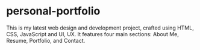# personal-portfolio
This is my latest web design and development project, crafted using HTML, CSS, JavaScript and UI, UX. It features four main sections: About Me, Resume, Portfolio, and Contact. 
